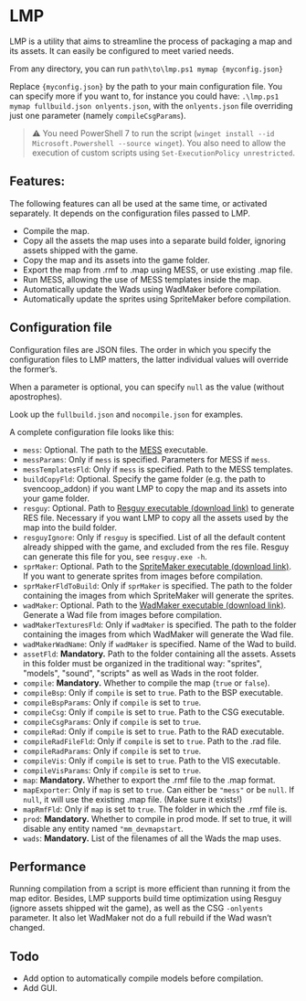 # LMP

LMP is a utility that aims to streamline the process of packaging a map and its assets. It can easily be configured to meet varied needs.

From any directory, you can run ``path\to\lmp.ps1 mymap {myconfig.json}``

Replace ``{myconfig.json}`` by the path to your main configuration file. You can specify more if you want to, for instance you could have: ``.\lmp.ps1 mymap fullbuild.json onlyents.json``, with the ``onlyents.json`` file overriding just one parameter (namely ``compileCsgParams``).

> :warning: You need PowerShell 7 to run the script (``winget install --id Microsoft.Powershell --source winget``). You also need to allow the execution of custom scripts using ``Set-ExecutionPolicy unrestricted``.

## Features:

The following features can all be used at the same time, or activated separately. It depends on the configuration files passed to LMP.

 - Compile the map.
 - Copy all the assets the map uses into a separate build folder, ignoring assets shipped with the game.
 - Copy the map and its assets into the game folder.
 - Export the map from .rmf to .map using MESS, or use existing .map file.
 - Run MESS, allowing the use of MESS templates inside the map.
 - Automatically update the Wads using WadMaker before compilation.
 - Automatically update the sprites using SpriteMaker before compilation.

## Configuration file

Configuration files are JSON files. The order in which you specify the configuration files to LMP matters, the latter individual values will override the former’s.

When a parameter is optional, you can specify ``null`` as the value (without apostrophes).

Look up the ``fullbuild.json`` and ``nocompile.json`` for examples.

A complete configuration file looks like this:

 - ``mess``: Optional. The path to the [MESS](https://github.com/pwitvoet/mess) executable.
 - ``messParams``: Only if ``mess`` is specified. Parameters for MESS if ``mess``.
 - ``messTemplatesFld``: Only if ``mess`` is specified. Path to the MESS templates.
 - ``buildCopyFld``: Optional. Specify the game folder (e.g. the path to svencoop_addon) if you want LMP to copy the map and its assets into your game folder.
 - ``resguy``: Optional. Path to [Resguy executable (download link)](https://github.com/wootguy/resguy/releases) to generate RES file. Necessary if you want LMP to copy all the assets used by the map into the build folder.
 - ``resguyIgnore``: Only if ``resguy`` is specified. List of all the default content already shipped with the game, and excluded from the res file. Resguy can generate this file for you, see ``resguy.exe -h``.
 - ``sprMaker``: Optional. Path to the [SpriteMaker executable (download link)](https://github.com/pwitvoet/wadmaker/releases). If you want to generate sprites from images before compilation.
 - ``sprMakerFldToBuild``: Only if ``sprMaker`` is specified. The path to the folder containing the images from which SpriteMaker will generate the sprites.
 - ``wadMaker``: Optional. Path to the [WadMaker executable (download link)](https://github.com/pwitvoet/wadmaker/releases). Generate a Wad file from images before compilation.
 - ``wadMakerTexturesFld``: Only if ``wadMaker`` is specified. The path to the folder containing the images from which WadMaker will generate the Wad file.
 - ``wadMakerWadName``: Only if ``wadMaker`` is specified. Name of the Wad to build.
 - ``assetFld``: **Mandatory.** Path to the folder containing all the assets. Assets in this folder must be organized in the traditional way: "sprites", "models", "sound", "scripts" as well as Wads in the root folder.
 - ``compile``: **Mandatory.** Whether to compile the map (``true`` or ``false``).
 - ``compileBsp``: Only if ``compile`` is set to ``true``. Path to the BSP executable.
 - ``compileBspParams``: Only if ``compile`` is set to ``true``.
 - ``compileCsg``: Only if ``compile`` is set to ``true``. Path to the CSG executable.
 - ``compileCsgParams``: Only if ``compile`` is set to ``true``.
 - ``compileRad``: Only if ``compile`` is set to ``true``. Path to the RAD executable.
 - ``compileRadFileFld``: Only if ``compile`` is set to ``true``. Path to the .rad file.
 - ``compileRadParams``: Only if ``compile`` is set to ``true``.
 - ``compileVis``: Only if ``compile`` is set to ``true``. Path to the VIS executable.
 - ``compileVisParams``: Only if ``compile`` is set to ``true``.
 - ``map``: **Mandatory.** Whether to export the .rmf file to the .map format.
 - ``mapExporter``: Only if ``map`` is set to ``true``. Can either be ``"mess"`` or be ``null``. If ``null``, it will use the existing .map file. (Make sure it exists!)
 - ``mapRmfFld``: Only if ``map`` is set to ``true``. The folder in which the .rmf file is.
 - ``prod``: **Mandatory.** Whether to compile in prod mode. If set to true, it will disable any entity named ``"mm_devmapstart``.
 - ``wads``: **Mandatory.** List of the filenames of all the Wads the map uses.

## Performance

Running compilation from a script is more efficient than running it from the map editor. Besides, LMP supports build time optimization using Resguy (ignore assets shipped wit the game), as well as the CSG ``-onlyents`` parameter. It also let WadMaker not do a full rebuild if the Wad wasn’t changed.

## Todo

 - Add option to automatically compile models before compilation.
 - Add GUI.